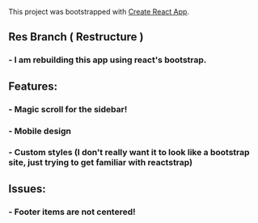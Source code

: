 This project was bootstrapped with [Create React App](https://github.com/facebook/create-react-app).


## Res Branch ( Restructure )

### - I am rebuilding this app using react's bootstrap.

## Features: 
### - Magic scroll for the sidebar!
### - Mobile design
### - Custom styles (I don't really want it to look like a bootstrap site, just trying to get familiar with reactstrap)

## Issues: 
### - Footer items are not centered!